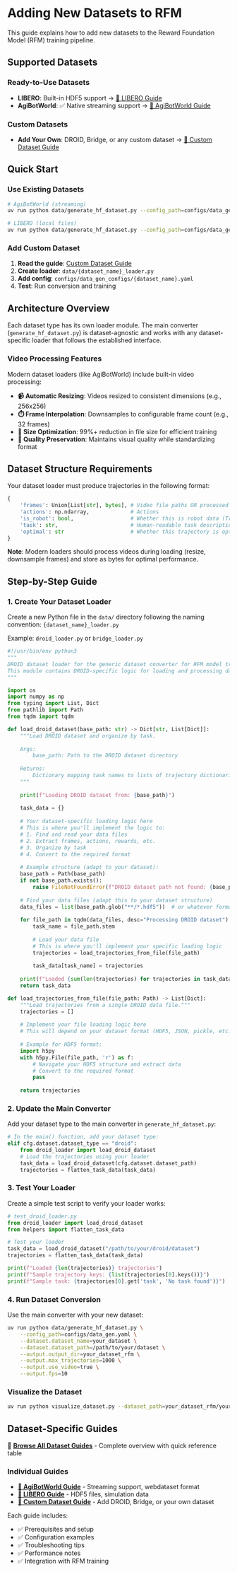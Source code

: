 # Adding New Datasets to RFM

This guide explains how to add new datasets to the Reward Foundation Model (RFM) training pipeline.

## Supported Datasets

### Ready-to-Use Datasets
- **LIBERO**: Built-in HDF5 support → [📖 LIBERO Guide](dataset_guides/LIBERO.md)
- **AgiBotWorld**: ✅ Native streaming support → [📖 AgiBotWorld Guide](dataset_guides/AgiBotWorld.md)

### Custom Datasets
- **Add Your Own**: DROID, Bridge, or any custom dataset → [📖 Custom Dataset Guide](dataset_guides/CustomDataset.md)

## Quick Start

### Use Existing Datasets
```bash
# AgiBotWorld (streaming)
uv run python data/generate_hf_dataset.py --config_path=configs/data_gen_configs/agibot_world.yaml

# LIBERO (local files)
uv run python data/generate_hf_dataset.py --config_path=configs/data_gen.yaml
```

### Add Custom Dataset
1. **Read the guide**: [Custom Dataset Guide](dataset_guides/CustomDataset.md)
2. **Create loader**: `data/{dataset_name}_loader.py`
3. **Add config**: `configs/data_gen_configs/{dataset_name}.yaml`
4. **Test**: Run conversion and training

## Architecture Overview

Each dataset type has its own loader module. The main converter (`generate_hf_dataset.py`) is dataset-agnostic and works with any dataset-specific loader that follows the established interface.

### Video Processing Features

Modern dataset loaders (like AgiBotWorld) include built-in video processing:
- **📹 Automatic Resizing**: Videos resized to consistent dimensions (e.g., 256x256)
- **⏱️ Frame Interpolation**: Downsamples to configurable frame count (e.g., 32 frames)
- **💾 Size Optimization**: 99%+ reduction in file size for efficient training
- **🎯 Quality Preservation**: Maintains visual quality while standardizing format

## Dataset Structure Requirements

Your dataset loader must produce trajectories in the following format:

```python
{
    'frames': Union[List[str], bytes], # Video file paths OR processed video bytes (recommended)
    'actions': np.ndarray,             # Actions 
    'is_robot': bool,                  # Whether this is robot data (True) or human data (False)
    'task': str,                       # Human-readable task description
    'optimal': str                     # Whether this trajectory is optimal
}
```

**Note**: Modern loaders should process videos during loading (resize, downsample frames) and store as bytes for optimal performance.

## Step-by-Step Guide

### 1. Create Your Dataset Loader

Create a new Python file in the `data/` directory following the naming convention: `{dataset_name}_loader.py`

Example: `droid_loader.py` or `bridge_loader.py`

```python
#!/usr/bin/env python3
"""
DROID dataset loader for the generic dataset converter for RFM model training.
This module contains DROID-specific logic for loading and processing data.
"""

import os
import numpy as np
from typing import List, Dict
from pathlib import Path
from tqdm import tqdm

def load_droid_dataset(base_path: str) -> Dict[str, List[Dict]]:
    """Load DROID dataset and organize by task.
    
    Args:
        base_path: Path to the DROID dataset directory
        
    Returns:
        Dictionary mapping task names to lists of trajectory dictionaries
    """
    
    print(f"Loading DROID dataset from: {base_path}")
    
    task_data = {}
    
    # Your dataset-specific loading logic here
    # This is where you'll implement the logic to:
    # 1. Find and read your data files
    # 2. Extract frames, actions, rewards, etc.
    # 3. Organize by task
    # 4. Convert to the required format
    
    # Example structure (adapt to your dataset):
    base_path = Path(base_path)
    if not base_path.exists():
        raise FileNotFoundError(f"DROID dataset path not found: {base_path}")
    
    # Find your data files (adapt this to your dataset structure)
    data_files = list(base_path.glob("**/*.hdf5"))  # or whatever format you use
    
    for file_path in tqdm(data_files, desc="Processing DROID dataset"):
        task_name = file_path.stem
        
        # Load your data file
        # This is where you'll implement your specific loading logic
        trajectories = load_trajectories_from_file(file_path)
        
        task_data[task_name] = trajectories
    
    print(f"Loaded {sum(len(trajectories) for trajectories in task_data.values())} trajectories from {len(task_data)} tasks")
    return task_data

def load_trajectories_from_file(file_path: Path) -> List[Dict]:
    """Load trajectories from a single DROID data file."""
    trajectories = []
    
    # Implement your file loading logic here
    # This will depend on your dataset format (HDF5, JSON, pickle, etc.)
    
    # Example for HDF5 format:
    import h5py
    with h5py.File(file_path, 'r') as f:
        # Navigate your HDF5 structure and extract data
        # Convert to the required format
        pass
    
    return trajectories
```

### 2. Update the Main Converter

Add your dataset type to the main converter in `generate_hf_dataset.py`:

```python
# In the main() function, add your dataset type:
elif cfg.dataset.dataset_type == "droid":
    from droid_loader import load_droid_dataset
    # Load the trajectories using your loader
    task_data = load_droid_dataset(cfg.dataset.dataset_path)
    trajectories = flatten_task_data(task_data)
```

### 3. Test Your Loader

Create a simple test script to verify your loader works:

```python
# test_droid_loader.py
from droid_loader import load_droid_dataset
from helpers import flatten_task_data

# Test your loader
task_data = load_droid_dataset("/path/to/your/droid/dataset")
trajectories = flatten_task_data(task_data)

print(f"Loaded {len(trajectories)} trajectories")
print(f"Sample trajectory keys: {list(trajectories[0].keys())}")
print(f"Sample task: {trajectories[0].get('task', 'No task found')}")
```

### 4. Run Dataset Conversion

Use the main converter with your new dataset:

```bash
uv run python data/generate_hf_dataset.py \
    --config_path=configs/data_gen.yaml \
    --dataset.dataset_name=your_dataset \
    --dataset.dataset_path=/path/to/your/dataset \
    --output.output_dir=your_dataset_rfm \
    --output.max_trajectories=1000 \
    --output.use_video=true \
    --output.fps=10
```

### Visualize the Dataset

```bash
uv run python visualize_dataset.py --dataset_path=your_dataset_rfm/your_dataset_name
```

## Dataset-Specific Guides

📁 **[Browse All Dataset Guides](dataset_guides/)** - Complete overview with quick reference table

### Individual Guides
- **[📖 AgiBotWorld Guide](dataset_guides/AgiBotWorld.md)** - Streaming support, webdataset format
- **[📖 LIBERO Guide](dataset_guides/LIBERO.md)** - HDF5 files, simulation data  
- **[📖 Custom Dataset Guide](dataset_guides/CustomDataset.md)** - Add DROID, Bridge, or your own dataset

Each guide includes:
- ✅ Prerequisites and setup
- ✅ Configuration examples
- ✅ Troubleshooting tips
- ✅ Performance notes
- ✅ Integration with RFM training